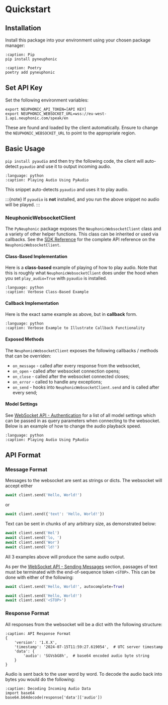 # Quickstart

## Installation
Install this package into your environment using your chosen package manager:


```{code-block} bash
:caption: Pip
pip install pyneuphonic
```

```{code-block} bash
:caption: Poetry
poetry add pyneuphonic
```

## Set API Key
Set the following environment variables:
```{code-block} bash
export NEUPHONIC_API_TOKEN=[API KEY]
export NEUPHONIC_WEBSOCKET_URL=wss://eu-west-1.api.neuphonic.com/speak/en
```

These are found and loaded by the client automatically.
Ensure to change the `NEUPHONIC_WEBSOCKET_URL` to point to the appropriate region.

## Basic Usage

`pip install pyaudio` and then try the following code, the client will auto-detect `pyaudio` and use it to output incoming
audio.
```{literalinclude} ../../../snippets/playing_audio.py
:language: python
:caption: Playing Audio Using PyAudio
```
This snippet auto-detects `pyaudio` and uses it to play audio.

:::{note}
If `pyaudio` is **not** installed, and you run the above snippet no audio will be played.
:::

### NeuphonicWebsocketClient
The `PyNeuphonic` package exposes the `NeuphonicWebsocketClient` class and a variety of other helper functions.
This class can be inherited or used via callbacks.
See the [SDK Reference](sdk-reference.rst) for the complete API reference on the `NeuphonicWebsocketClient`.


#### Class-Based Implementation
Here is a **class-based** example of playing of how to play audio.
Note that this is roughly what `NeuphonicWebsocketClient` does under the hood when you set
`play_audio=True` with `pyaudio` is installed.
```{literalinclude} ../../../snippets/class/playing_audio_explicit.py
:language: python
:caption: Verbose Class-Based Example
```

#### Callback Implementation
Here is the exact same example as above, but in **callback** form.

```{literalinclude} ../../../snippets/callback/playing_audio_explicit.py
:language: python
:caption: Verbose Example to Illustrate Callback Functionality
```

#### Exposed Methods
The `NeuphonicWebsocketClient` exposes the following callbacks / methods that can be overriden:
- `on_message` - called after every response from the websocket,
- `on_open` -  called after websocket connection opens;
- `on_close` - called after the websocket connected closes;
- `on_error` - called to handle any exceptions;
- `on_send` - hooks into `NeuphonicWebsocketClient.send` and is called after every send;

#### Model Settings
See [WebSocket API - Authentication](../websocket-api.md#authentication) for a list of all model
settings which can be passed in as query parameters when connecting to the websocket.
Below is an example of how to change the audio playback speed.

```{literalinclude} ../../../snippets/playing_audio_speed.py
:language: python
:caption: Playing Audio Using PyAudio
```

## API Format
### Message Format
Messages to the websocket are sent as strings or dicts.
The websocket will accept either
```python
await client.send('Hello, World!')
```
or
```python
await client.send({'text': 'Hello, World!'})
```

Text can be sent in chunks of any arbitrary size, as demonstrated below:
```python
await client.send('Hel')
await client.send('lo, ')
await client.send('Wor')
await client.send('ld!')
```

All 3 examples above will produce the same audio output.

As per the [WebSocket API - Sending Messages](../websocket-api.md#sending-messages) section, passages of text must
be terminated with the end-of-sequence token `<STOP>`. This can be done with either of the following:

```python
await client.send('Hello, World!', autocomplete=True)
```
```python
await client.send('Hello, World!')
await client.send('<STOP>')
```

### Response Format

All responses from the websocket will be a dict with the following structure:

```{code-block} python
:caption: API Response Format
{
    'version': '1.X.X',
    'timestamp': '2024-07-15T11:59:27.619054',  # UTC server timestamp
    'data': {
        'audio': 'SGVsbG8h',  # base64 encoded audio byte string
    }
}
```

Audio is sent back to the user word by word.
To decode the audio back into bytes you would do the following:
```{code-block} python
:caption: Decoding Incoming Audio Data
import base64
base64.b64decode(response['data']['audio'])
```
